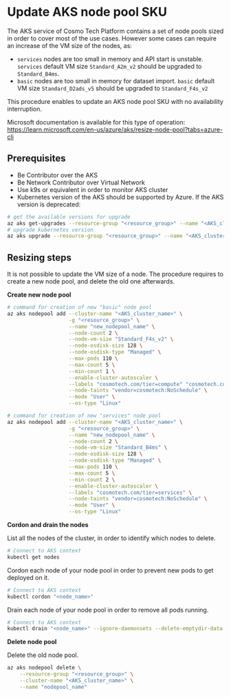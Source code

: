 # Update AKS node pool SKU

The AKS service of Cosmo Tech Platform contains a set of node pools sized in order to cover most of the use cases. However some cases can require an increase of the VM size of the nodes, as:
* `services` nodes are too small in memory and API start is unstable. `services` default VM size `Standard_A2m_v2` should be upgraded to `Standard_B4ms`.
* `basic` nodes are too small in memory for dataset import. `basic` default VM size `Standard_D2ads_v5` should be upgraded to `Standard_F4s_v2`

This procedure enables to update an AKS node pool SKU with no availability interruption. 

Microsoft documentation is available for this type of operation: https://learn.microsoft.com/en-us/azure/aks/resize-node-pool?tabs=azure-cli

## Prerequisites

* Be Contributor over the AKS
* Be Network Contributor over Virtual Network
* Use k9s or equivalent in order to monitor AKS cluster
* Kubernetes version of the AKS should be supported by Azure. If the AKS version is deprecated:
```bash
# get the available versions for upgrade
az aks get-upgrades --resource-group "<resource_group>" --name "<AKS_cluster_name>" --output table
# upgrade kubernetes version
az aks upgrade --resource-group "<resource_group>" --name "<AKS_cluster_name>" --kubernetes-version "<target_version>"
```

## Resizing steps

It is not possible to update the VM size of a node. The procedure requires to create a new node pool, and delete the old one afterwards.

**Create new node pool**

```bash
# command for creation of new "basic" node pool
az aks nodepool add --cluster-name "<AKS_cluster_name>" \
                    -g "<resource_group>" \
                    --name "new_nodepool_name" \
                    --node-count 2 \
                    --node-vm-size "Standard_F4s_v2" \
                    --node-osdisk-size 128 \
                    --node-osdisk-type "Managed" \
                    --max-pods 110 \
                    --max-count 5 \
                    --min-count 1 \
                    --enable-cluster-autoscaler \
                    --labels "cosmotech.com/tier=compute" "cosmotech.com/size=basic" \
                    --node-taints "vendor=cosmotech:NoSchedule" \
                    --mode "User" \
                    --os-type "Linux"

# command for creation of new "services" node pool
az aks nodepool add --cluster-name "<AKS_cluster_name>" \
                    -g "<resource_group>" \
                    --name "new_nodepool_name" \
                    --node-count 2 \
                    --node-vm-size "Standard_B4ms" \
                    --node-osdisk-size 128 \
                    --node-osdisk-type "Managed" \
                    --max-pods 110 \
                    --max-count 5 \
                    --min-count 2 \
                    --enable-cluster-autoscaler \
                    --labels "cosmotech.com/tier=services" \
                    --node-taints "vendor=cosmotech:NoSchedule" \
                    --mode "User" \
                    --os-type "Linux"
```

**Cordon and drain the nodes**

List all the nodes of the cluster, in order to identify which nodes to delete.
```bash
# Connect to AKS context
kubectl get nodes
```

Cordon each node of your node pool in order to prevent new pods to get deployed on it.
```bash
# Connect to AKS context
kubectl cordon "<node_name>"
```

Drain each node of your node pool in order to remove all pods running.
```bash
# Connect to AKS context
kubectl drain "<node_name>" --ignore-daemonsets --delete-emptydir-data
```

**Delete node pool**

Delete the old node pool.
```bash
az aks nodepool delete \
    --resource-group "<resource_group>" \
    --cluster-name "<AKS_cluster_name>" \
    --name "nodepool_name"
```
